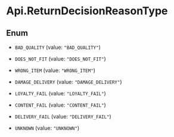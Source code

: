 # Api.ReturnDecisionReasonType

## Enum


* `BAD_QUALITY` (value: `"BAD_QUALITY"`)

* `DOES_NOT_FIT` (value: `"DOES_NOT_FIT"`)

* `WRONG_ITEM` (value: `"WRONG_ITEM"`)

* `DAMAGE_DELIVERY` (value: `"DAMAGE_DELIVERY"`)

* `LOYALTY_FAIL` (value: `"LOYALTY_FAIL"`)

* `CONTENT_FAIL` (value: `"CONTENT_FAIL"`)

* `DELIVERY_FAIL` (value: `"DELIVERY_FAIL"`)

* `UNKNOWN` (value: `"UNKNOWN"`)


